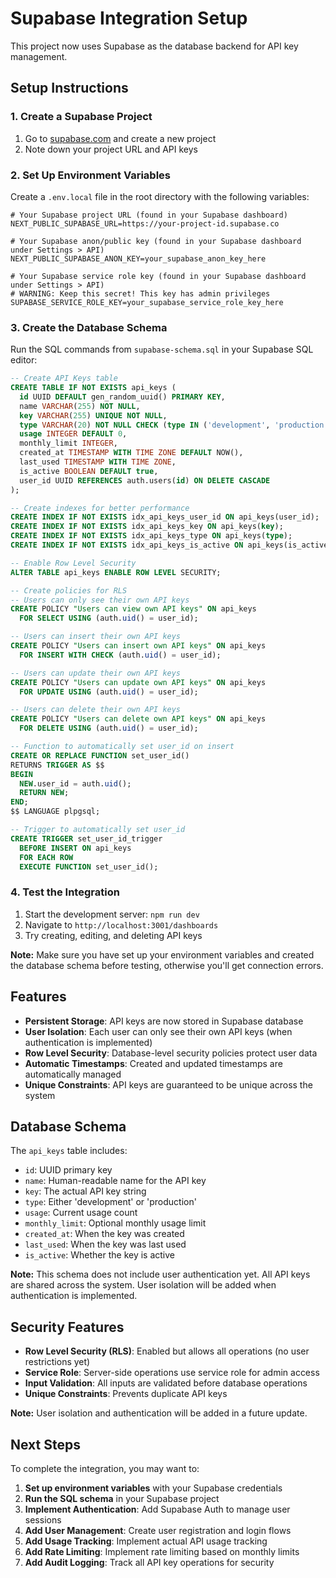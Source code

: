 # Supabase Integration Setup

This project now uses Supabase as the database backend for API key management.

## Setup Instructions

### 1. Create a Supabase Project

1. Go to [supabase.com](https://supabase.com) and create a new project
2. Note down your project URL and API keys

### 2. Set Up Environment Variables

Create a `.env.local` file in the root directory with the following variables:

```env
# Your Supabase project URL (found in your Supabase dashboard)
NEXT_PUBLIC_SUPABASE_URL=https://your-project-id.supabase.co

# Your Supabase anon/public key (found in your Supabase dashboard under Settings > API)
NEXT_PUBLIC_SUPABASE_ANON_KEY=your_supabase_anon_key_here

# Your Supabase service role key (found in your Supabase dashboard under Settings > API)
# WARNING: Keep this secret! This key has admin privileges
SUPABASE_SERVICE_ROLE_KEY=your_supabase_service_role_key_here
```

### 3. Create the Database Schema

Run the SQL commands from `supabase-schema.sql` in your Supabase SQL editor:

```sql
-- Create API Keys table
CREATE TABLE IF NOT EXISTS api_keys (
  id UUID DEFAULT gen_random_uuid() PRIMARY KEY,
  name VARCHAR(255) NOT NULL,
  key VARCHAR(255) UNIQUE NOT NULL,
  type VARCHAR(20) NOT NULL CHECK (type IN ('development', 'production')),
  usage INTEGER DEFAULT 0,
  monthly_limit INTEGER,
  created_at TIMESTAMP WITH TIME ZONE DEFAULT NOW(),
  last_used TIMESTAMP WITH TIME ZONE,
  is_active BOOLEAN DEFAULT true,
  user_id UUID REFERENCES auth.users(id) ON DELETE CASCADE
);

-- Create indexes for better performance
CREATE INDEX IF NOT EXISTS idx_api_keys_user_id ON api_keys(user_id);
CREATE INDEX IF NOT EXISTS idx_api_keys_key ON api_keys(key);
CREATE INDEX IF NOT EXISTS idx_api_keys_type ON api_keys(type);
CREATE INDEX IF NOT EXISTS idx_api_keys_is_active ON api_keys(is_active);

-- Enable Row Level Security
ALTER TABLE api_keys ENABLE ROW LEVEL SECURITY;

-- Create policies for RLS
-- Users can only see their own API keys
CREATE POLICY "Users can view own API keys" ON api_keys
  FOR SELECT USING (auth.uid() = user_id);

-- Users can insert their own API keys
CREATE POLICY "Users can insert own API keys" ON api_keys
  FOR INSERT WITH CHECK (auth.uid() = user_id);

-- Users can update their own API keys
CREATE POLICY "Users can update own API keys" ON api_keys
  FOR UPDATE USING (auth.uid() = user_id);

-- Users can delete their own API keys
CREATE POLICY "Users can delete own API keys" ON api_keys
  FOR DELETE USING (auth.uid() = user_id);

-- Function to automatically set user_id on insert
CREATE OR REPLACE FUNCTION set_user_id()
RETURNS TRIGGER AS $$
BEGIN
  NEW.user_id = auth.uid();
  RETURN NEW;
END;
$$ LANGUAGE plpgsql;

-- Trigger to automatically set user_id
CREATE TRIGGER set_user_id_trigger
  BEFORE INSERT ON api_keys
  FOR EACH ROW
  EXECUTE FUNCTION set_user_id();
```

### 4. Test the Integration

1. Start the development server: `npm run dev`
2. Navigate to `http://localhost:3001/dashboards`
3. Try creating, editing, and deleting API keys

**Note:** Make sure you have set up your environment variables and created the database schema before testing, otherwise you'll get connection errors.

## Features

- **Persistent Storage**: API keys are now stored in Supabase database
- **User Isolation**: Each user can only see their own API keys (when authentication is implemented)
- **Row Level Security**: Database-level security policies protect user data
- **Automatic Timestamps**: Created and updated timestamps are automatically managed
- **Unique Constraints**: API keys are guaranteed to be unique across the system

## Database Schema

The `api_keys` table includes:

- `id`: UUID primary key
- `name`: Human-readable name for the API key
- `key`: The actual API key string
- `type`: Either 'development' or 'production'
- `usage`: Current usage count
- `monthly_limit`: Optional monthly usage limit
- `created_at`: When the key was created
- `last_used`: When the key was last used
- `is_active`: Whether the key is active

**Note:** This schema does not include user authentication yet. All API keys are shared across the system. User isolation will be added when authentication is implemented.

## Security Features

- **Row Level Security (RLS)**: Enabled but allows all operations (no user restrictions yet)
- **Service Role**: Server-side operations use service role for admin access
- **Input Validation**: All inputs are validated before database operations
- **Unique Constraints**: Prevents duplicate API keys

**Note:** User isolation and authentication will be added in a future update.

## Next Steps

To complete the integration, you may want to:

1. **Set up environment variables** with your Supabase credentials
2. **Run the SQL schema** in your Supabase project
3. **Implement Authentication**: Add Supabase Auth to manage user sessions
4. **Add User Management**: Create user registration and login flows
5. **Add Usage Tracking**: Implement actual API usage tracking
6. **Add Rate Limiting**: Implement rate limiting based on monthly limits
7. **Add Audit Logging**: Track all API key operations for security
